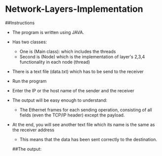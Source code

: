 # Network-Layers-Implementation

##Instructions
- The program is written using JAVA.
- Has two classes: 
    * One is (Main class): which includes the threads
  	* Second is (Node) which is the implementation of layer's 2,3,4 functionality in each node (thread)
- There is a text file (data.txt) which has to be send to the receiver
- Run the program 
- Enter the IP or the host name of the sender and the receiver
- The output will be easy enough to understand:
  * The Ethernet frames for each sending operation, consisting of all fields (even the TCP/IP header) except the payload.
- At the end, you will see another text file which its name is the same as the receiver address
  * This means that the data has been sent correctly to the destination.
  
  ##The output:
  
